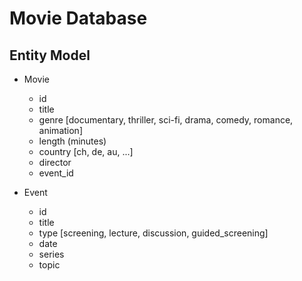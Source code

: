 # Movie Database

## Entity Model

- Movie
    - id
    - title
    - genre [documentary, thriller, sci-fi, drama, comedy, romance, animation]
    - length (minutes)
    - country [ch, de, au, ...]
    - director
    - event_id

- Event
    - id
    - title
    - type [screening, lecture, discussion, guided_screening]
    - date
    - series
    - topic

